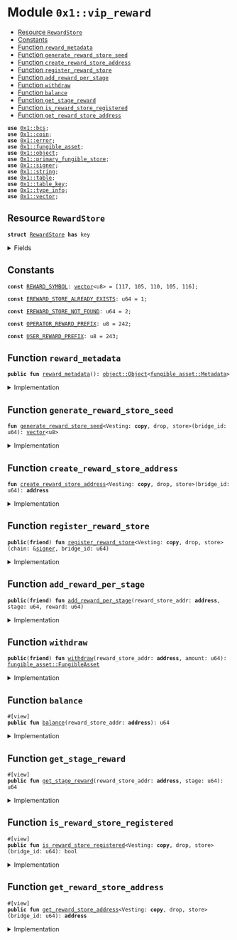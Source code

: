 
<a id="0x1_vip_reward"></a>

# Module `0x1::vip_reward`



-  [Resource `RewardStore`](#0x1_vip_reward_RewardStore)
-  [Constants](#@Constants_0)
-  [Function `reward_metadata`](#0x1_vip_reward_reward_metadata)
-  [Function `generate_reward_store_seed`](#0x1_vip_reward_generate_reward_store_seed)
-  [Function `create_reward_store_address`](#0x1_vip_reward_create_reward_store_address)
-  [Function `register_reward_store`](#0x1_vip_reward_register_reward_store)
-  [Function `add_reward_per_stage`](#0x1_vip_reward_add_reward_per_stage)
-  [Function `withdraw`](#0x1_vip_reward_withdraw)
-  [Function `balance`](#0x1_vip_reward_balance)
-  [Function `get_stage_reward`](#0x1_vip_reward_get_stage_reward)
-  [Function `is_reward_store_registered`](#0x1_vip_reward_is_reward_store_registered)
-  [Function `get_reward_store_address`](#0x1_vip_reward_get_reward_store_address)


<pre><code><b>use</b> <a href="../../move_nursery/../move_stdlib/doc/bcs.md#0x1_bcs">0x1::bcs</a>;
<b>use</b> <a href="coin.md#0x1_coin">0x1::coin</a>;
<b>use</b> <a href="../../move_nursery/../move_stdlib/doc/error.md#0x1_error">0x1::error</a>;
<b>use</b> <a href="fungible_asset.md#0x1_fungible_asset">0x1::fungible_asset</a>;
<b>use</b> <a href="object.md#0x1_object">0x1::object</a>;
<b>use</b> <a href="primary_fungible_store.md#0x1_primary_fungible_store">0x1::primary_fungible_store</a>;
<b>use</b> <a href="../../move_nursery/../move_stdlib/doc/signer.md#0x1_signer">0x1::signer</a>;
<b>use</b> <a href="../../move_nursery/../move_stdlib/doc/string.md#0x1_string">0x1::string</a>;
<b>use</b> <a href="table.md#0x1_table">0x1::table</a>;
<b>use</b> <a href="table_key.md#0x1_table_key">0x1::table_key</a>;
<b>use</b> <a href="type_info.md#0x1_type_info">0x1::type_info</a>;
<b>use</b> <a href="../../move_nursery/../move_stdlib/doc/vector.md#0x1_vector">0x1::vector</a>;
</code></pre>



<a id="0x1_vip_reward_RewardStore"></a>

## Resource `RewardStore`



<pre><code><b>struct</b> <a href="reward.md#0x1_vip_reward_RewardStore">RewardStore</a> <b>has</b> key
</code></pre>



<details>
<summary>Fields</summary>


<dl>
<dt>
<code>extend_ref: <a href="object.md#0x1_object_ExtendRef">object::ExtendRef</a></code>
</dt>
<dd>

</dd>
<dt>
<code>reward_store: <a href="object.md#0x1_object_Object">object::Object</a>&lt;<a href="fungible_asset.md#0x1_fungible_asset_FungibleStore">fungible_asset::FungibleStore</a>&gt;</code>
</dt>
<dd>

</dd>
<dt>
<code>reward_per_stage: <a href="table.md#0x1_table_Table">table::Table</a>&lt;<a href="../../move_nursery/../move_stdlib/doc/vector.md#0x1_vector">vector</a>&lt;u8&gt;, u64&gt;</code>
</dt>
<dd>

</dd>
</dl>


</details>

<a id="@Constants_0"></a>

## Constants


<a id="0x1_vip_reward_REWARD_SYMBOL"></a>



<pre><code><b>const</b> <a href="reward.md#0x1_vip_reward_REWARD_SYMBOL">REWARD_SYMBOL</a>: <a href="../../move_nursery/../move_stdlib/doc/vector.md#0x1_vector">vector</a>&lt;u8&gt; = [117, 105, 110, 105, 116];
</code></pre>



<a id="0x1_vip_reward_EREWARD_STORE_ALREADY_EXISTS"></a>



<pre><code><b>const</b> <a href="reward.md#0x1_vip_reward_EREWARD_STORE_ALREADY_EXISTS">EREWARD_STORE_ALREADY_EXISTS</a>: u64 = 1;
</code></pre>



<a id="0x1_vip_reward_EREWARD_STORE_NOT_FOUND"></a>



<pre><code><b>const</b> <a href="reward.md#0x1_vip_reward_EREWARD_STORE_NOT_FOUND">EREWARD_STORE_NOT_FOUND</a>: u64 = 2;
</code></pre>



<a id="0x1_vip_reward_OPERATOR_REWARD_PREFIX"></a>



<pre><code><b>const</b> <a href="reward.md#0x1_vip_reward_OPERATOR_REWARD_PREFIX">OPERATOR_REWARD_PREFIX</a>: u8 = 242;
</code></pre>



<a id="0x1_vip_reward_USER_REWARD_PREFIX"></a>



<pre><code><b>const</b> <a href="reward.md#0x1_vip_reward_USER_REWARD_PREFIX">USER_REWARD_PREFIX</a>: u8 = 243;
</code></pre>



<a id="0x1_vip_reward_reward_metadata"></a>

## Function `reward_metadata`



<pre><code><b>public</b> <b>fun</b> <a href="reward.md#0x1_vip_reward_reward_metadata">reward_metadata</a>(): <a href="object.md#0x1_object_Object">object::Object</a>&lt;<a href="fungible_asset.md#0x1_fungible_asset_Metadata">fungible_asset::Metadata</a>&gt;
</code></pre>



<details>
<summary>Implementation</summary>


<pre><code><b>public</b> <b>fun</b> <a href="reward.md#0x1_vip_reward_reward_metadata">reward_metadata</a>(): Object&lt;Metadata&gt; {
    <a href="coin.md#0x1_coin_metadata">coin::metadata</a>(@initia_std, <a href="../../move_nursery/../move_stdlib/doc/string.md#0x1_string_utf8">string::utf8</a>(<a href="reward.md#0x1_vip_reward_REWARD_SYMBOL">REWARD_SYMBOL</a>))
}
</code></pre>



</details>

<a id="0x1_vip_reward_generate_reward_store_seed"></a>

## Function `generate_reward_store_seed`



<pre><code><b>fun</b> <a href="reward.md#0x1_vip_reward_generate_reward_store_seed">generate_reward_store_seed</a>&lt;Vesting: <b>copy</b>, drop, store&gt;(bridge_id: u64): <a href="../../move_nursery/../move_stdlib/doc/vector.md#0x1_vector">vector</a>&lt;u8&gt;
</code></pre>



<details>
<summary>Implementation</summary>


<pre><code><b>fun</b> <a href="reward.md#0x1_vip_reward_generate_reward_store_seed">generate_reward_store_seed</a>&lt;Vesting: <b>copy</b> + drop + store&gt;(bridge_id: u64): <a href="../../move_nursery/../move_stdlib/doc/vector.md#0x1_vector">vector</a>&lt;u8&gt;{
    <b>let</b> seed = <b>if</b> (<a href="type_info.md#0x1_type_info_type_name">type_info::type_name</a>&lt;Vesting&gt;() == <a href="../../move_nursery/../move_stdlib/doc/string.md#0x1_string_utf8">string::utf8</a>(b"<a href="vesting.md#0x1_vip_vesting_OperatorVesting">0x1::vip_vesting::OperatorVesting</a>")) {
        <a href="../../move_nursery/../move_stdlib/doc/vector.md#0x1_vector">vector</a>[<a href="reward.md#0x1_vip_reward_OPERATOR_REWARD_PREFIX">OPERATOR_REWARD_PREFIX</a>]
    } <b>else</b> {
        <a href="../../move_nursery/../move_stdlib/doc/vector.md#0x1_vector">vector</a>[<a href="reward.md#0x1_vip_reward_USER_REWARD_PREFIX">USER_REWARD_PREFIX</a>]
    };

    <a href="../../move_nursery/../move_stdlib/doc/vector.md#0x1_vector_append">vector::append</a>(&<b>mut</b> seed, <a href="../../move_nursery/../move_stdlib/doc/bcs.md#0x1_bcs_to_bytes">bcs::to_bytes</a>(&bridge_id));
    <b>return</b> seed
}
</code></pre>



</details>

<a id="0x1_vip_reward_create_reward_store_address"></a>

## Function `create_reward_store_address`



<pre><code><b>fun</b> <a href="reward.md#0x1_vip_reward_create_reward_store_address">create_reward_store_address</a>&lt;Vesting: <b>copy</b>, drop, store&gt;(bridge_id: u64): <b>address</b>
</code></pre>



<details>
<summary>Implementation</summary>


<pre><code><b>fun</b> <a href="reward.md#0x1_vip_reward_create_reward_store_address">create_reward_store_address</a>&lt;Vesting: <b>copy</b> + drop + store&gt;(bridge_id: u64): <b>address</b> {
    <b>let</b> seed = <a href="reward.md#0x1_vip_reward_generate_reward_store_seed">generate_reward_store_seed</a>&lt;Vesting&gt;(bridge_id);
    <a href="object.md#0x1_object_create_object_address">object::create_object_address</a>(@initia_std, seed)
}
</code></pre>



</details>

<a id="0x1_vip_reward_register_reward_store"></a>

## Function `register_reward_store`



<pre><code><b>public</b>(<b>friend</b>) <b>fun</b> <a href="reward.md#0x1_vip_reward_register_reward_store">register_reward_store</a>&lt;Vesting: <b>copy</b>, drop, store&gt;(chain: &<a href="../../move_nursery/../move_stdlib/doc/signer.md#0x1_signer">signer</a>, bridge_id: u64)
</code></pre>



<details>
<summary>Implementation</summary>


<pre><code><b>public</b>(<b>friend</b>) <b>fun</b> <a href="reward.md#0x1_vip_reward_register_reward_store">register_reward_store</a>&lt;Vesting: <b>copy</b> + drop + store&gt;(
    chain: &<a href="../../move_nursery/../move_stdlib/doc/signer.md#0x1_signer">signer</a>,
    bridge_id: u64,
) {
    <b>let</b> seed = <a href="reward.md#0x1_vip_reward_generate_reward_store_seed">generate_reward_store_seed</a>&lt;Vesting&gt;(bridge_id);
    <b>let</b> reward_store_addr = <a href="object.md#0x1_object_create_object_address">object::create_object_address</a>(<a href="../../move_nursery/../move_stdlib/doc/signer.md#0x1_signer_address_of">signer::address_of</a>(chain), seed);
    <b>assert</b>!(!<b>exists</b>&lt;<a href="reward.md#0x1_vip_reward_RewardStore">RewardStore</a>&gt;(reward_store_addr), <a href="../../move_nursery/../move_stdlib/doc/error.md#0x1_error_already_exists">error::already_exists</a>(<a href="reward.md#0x1_vip_reward_EREWARD_STORE_ALREADY_EXISTS">EREWARD_STORE_ALREADY_EXISTS</a>));

    <b>let</b> constructor_ref = <a href="object.md#0x1_object_create_named_object">object::create_named_object</a>(chain, seed, <b>false</b>);
    <b>let</b> <a href="object.md#0x1_object">object</a> = <a href="object.md#0x1_object_generate_signer">object::generate_signer</a>(&constructor_ref);
    <b>let</b> extend_ref = <a href="object.md#0x1_object_generate_extend_ref">object::generate_extend_ref</a>(&constructor_ref);
    <b>let</b> reward_store = <a href="primary_fungible_store.md#0x1_primary_fungible_store_ensure_primary_store_exists">primary_fungible_store::ensure_primary_store_exists</a>(reward_store_addr, <a href="reward.md#0x1_vip_reward_reward_metadata">reward_metadata</a>());

    <b>move_to</b>(
        &<a href="object.md#0x1_object">object</a>, <a href="reward.md#0x1_vip_reward_RewardStore">RewardStore</a> {
            extend_ref,
            reward_store,
            reward_per_stage: <a href="table.md#0x1_table_new">table::new</a>&lt;<a href="../../move_nursery/../move_stdlib/doc/vector.md#0x1_vector">vector</a>&lt;u8&gt;, u64&gt;(),
        }
    );
}
</code></pre>



</details>

<a id="0x1_vip_reward_add_reward_per_stage"></a>

## Function `add_reward_per_stage`



<pre><code><b>public</b>(<b>friend</b>) <b>fun</b> <a href="reward.md#0x1_vip_reward_add_reward_per_stage">add_reward_per_stage</a>(reward_store_addr: <b>address</b>, stage: u64, reward: u64)
</code></pre>



<details>
<summary>Implementation</summary>


<pre><code><b>public</b>(<b>friend</b>) <b>fun</b> <a href="reward.md#0x1_vip_reward_add_reward_per_stage">add_reward_per_stage</a>(
    reward_store_addr: <b>address</b>,
    stage: u64,
    reward: u64
) <b>acquires</b> <a href="reward.md#0x1_vip_reward_RewardStore">RewardStore</a> {
    <b>let</b> reward_store = <b>borrow_global_mut</b>&lt;<a href="reward.md#0x1_vip_reward_RewardStore">RewardStore</a>&gt;(reward_store_addr);
    <b>let</b> stage_reward = <a href="table.md#0x1_table_borrow_mut_with_default">table::borrow_mut_with_default</a>(&<b>mut</b> reward_store.reward_per_stage, <a href="table_key.md#0x1_table_key_encode_u64">table_key::encode_u64</a>(stage), 0);
    *stage_reward = *stage_reward + reward;
}
</code></pre>



</details>

<a id="0x1_vip_reward_withdraw"></a>

## Function `withdraw`



<pre><code><b>public</b>(<b>friend</b>) <b>fun</b> <a href="reward.md#0x1_vip_reward_withdraw">withdraw</a>(reward_store_addr: <b>address</b>, amount: u64): <a href="fungible_asset.md#0x1_fungible_asset_FungibleAsset">fungible_asset::FungibleAsset</a>
</code></pre>



<details>
<summary>Implementation</summary>


<pre><code><b>public</b>(<b>friend</b>) <b>fun</b> <a href="reward.md#0x1_vip_reward_withdraw">withdraw</a>(
    reward_store_addr: <b>address</b>,
    amount: u64,
): FungibleAsset <b>acquires</b> <a href="reward.md#0x1_vip_reward_RewardStore">RewardStore</a> {
    <b>let</b> reward_store = <b>borrow_global</b>&lt;<a href="reward.md#0x1_vip_reward_RewardStore">RewardStore</a>&gt;(reward_store_addr);
    <b>let</b> reward_signer = <a href="object.md#0x1_object_generate_signer_for_extending">object::generate_signer_for_extending</a>(&reward_store.extend_ref);

    <a href="fungible_asset.md#0x1_fungible_asset_withdraw">fungible_asset::withdraw</a>(&reward_signer, reward_store.reward_store, amount)
}
</code></pre>



</details>

<a id="0x1_vip_reward_balance"></a>

## Function `balance`



<pre><code>#[view]
<b>public</b> <b>fun</b> <a href="reward.md#0x1_vip_reward_balance">balance</a>(reward_store_addr: <b>address</b>): u64
</code></pre>



<details>
<summary>Implementation</summary>


<pre><code><b>public</b> <b>fun</b> <a href="reward.md#0x1_vip_reward_balance">balance</a>(reward_store_addr: <b>address</b>): u64 {
    <a href="primary_fungible_store.md#0x1_primary_fungible_store_balance">primary_fungible_store::balance</a>(reward_store_addr, <a href="reward.md#0x1_vip_reward_reward_metadata">reward_metadata</a>())
}
</code></pre>



</details>

<a id="0x1_vip_reward_get_stage_reward"></a>

## Function `get_stage_reward`



<pre><code>#[view]
<b>public</b> <b>fun</b> <a href="reward.md#0x1_vip_reward_get_stage_reward">get_stage_reward</a>(reward_store_addr: <b>address</b>, stage: u64): u64
</code></pre>



<details>
<summary>Implementation</summary>


<pre><code><b>public</b> <b>fun</b> <a href="reward.md#0x1_vip_reward_get_stage_reward">get_stage_reward</a>(reward_store_addr: <b>address</b>, stage: u64): u64 <b>acquires</b> <a href="reward.md#0x1_vip_reward_RewardStore">RewardStore</a> {
    <b>let</b> reward_store = <b>borrow_global</b>&lt;<a href="reward.md#0x1_vip_reward_RewardStore">RewardStore</a>&gt;(reward_store_addr);

    <b>let</b> stage_reward = <a href="table.md#0x1_table_borrow_with_default">table::borrow_with_default</a>(&reward_store.reward_per_stage, <a href="table_key.md#0x1_table_key_encode_u64">table_key::encode_u64</a>(stage), &0);
    *stage_reward
}
</code></pre>



</details>

<a id="0x1_vip_reward_is_reward_store_registered"></a>

## Function `is_reward_store_registered`



<pre><code>#[view]
<b>public</b> <b>fun</b> <a href="reward.md#0x1_vip_reward_is_reward_store_registered">is_reward_store_registered</a>&lt;Vesting: <b>copy</b>, drop, store&gt;(bridge_id: u64): bool
</code></pre>



<details>
<summary>Implementation</summary>


<pre><code><b>public</b> <b>fun</b> <a href="reward.md#0x1_vip_reward_is_reward_store_registered">is_reward_store_registered</a>&lt;Vesting: <b>copy</b> + drop + store&gt;(bridge_id: u64): bool {
    <b>exists</b>&lt;<a href="reward.md#0x1_vip_reward_RewardStore">RewardStore</a>&gt;(<a href="reward.md#0x1_vip_reward_create_reward_store_address">create_reward_store_address</a>&lt;Vesting&gt;(bridge_id))
}
</code></pre>



</details>

<a id="0x1_vip_reward_get_reward_store_address"></a>

## Function `get_reward_store_address`



<pre><code>#[view]
<b>public</b> <b>fun</b> <a href="reward.md#0x1_vip_reward_get_reward_store_address">get_reward_store_address</a>&lt;Vesting: <b>copy</b>, drop, store&gt;(bridge_id: u64): <b>address</b>
</code></pre>



<details>
<summary>Implementation</summary>


<pre><code><b>public</b> <b>fun</b> <a href="reward.md#0x1_vip_reward_get_reward_store_address">get_reward_store_address</a>&lt;Vesting: <b>copy</b> + drop + store&gt;(bridge_id: u64): <b>address</b> {
    <b>let</b> reward_addr = <a href="reward.md#0x1_vip_reward_create_reward_store_address">create_reward_store_address</a>&lt;Vesting&gt;(bridge_id);
    <b>assert</b>!(<b>exists</b>&lt;<a href="reward.md#0x1_vip_reward_RewardStore">RewardStore</a>&gt;(reward_addr), <a href="../../move_nursery/../move_stdlib/doc/error.md#0x1_error_not_found">error::not_found</a>(<a href="reward.md#0x1_vip_reward_EREWARD_STORE_NOT_FOUND">EREWARD_STORE_NOT_FOUND</a>));
    reward_addr
}
</code></pre>



</details>
